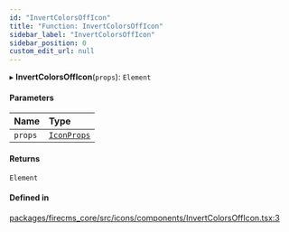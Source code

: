 ```yaml
---
id: "InvertColorsOffIcon"
title: "Function: InvertColorsOffIcon"
sidebar_label: "InvertColorsOffIcon"
sidebar_position: 0
custom_edit_url: null
---
```


▸ **InvertColorsOffIcon**(`props`): `Element`

#### Parameters

| Name | Type |
| :------ | :------ |
| `props` | [`IconProps`](../types/IconProps.md) |

#### Returns

`Element`

#### Defined in

[packages/firecms_core/src/icons/components/InvertColorsOffIcon.tsx:3](https://github.com/FireCMSco/firecms/blob/d45f3739/packages/firecms_core/src/icons/components/InvertColorsOffIcon.tsx#L3)
